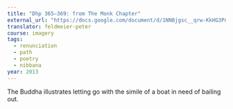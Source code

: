 ```yaml
---
title: "Dhp 365–369: from The Monk Chapter"
external_url: "https://docs.google.com/document/d/1NNBjgsc__qrw-KkHG3Pnk-jh8KaVBhZvsjl4B-lY8_4/edit"
translator: feldmeier-peter
course: imagery
tags:
  - renunciation
  - path
  - poetry
  - nibbana
year: 2013
---
```


The Buddha illustrates letting go with the simile of a boat in need of bailing out.
